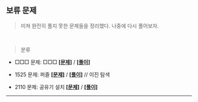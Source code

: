 ## 보류 문제
> 미쳐 완전히 풀지 못한 문제들을 정리했다. 나중에 다시 풀어보자.  

<br>

> 분류  
* □□□ 문제: □□□ **[[문제]](https://www.acmicpc.net/problem/□□□)** / **[[풀이]](□□□.py)**


* 1525 문제: 퍼즐 **[[문제]](https://www.acmicpc.net/problem/1525)** / **[[풀이]](1525_퍼즐.py)**   // 이진 탐색

* 2110 문제: 공유기 설치 **[[문제]](https://www.acmicpc.net/problem/□□□)** / **[[풀이]](□□□.py)**


<hr>

